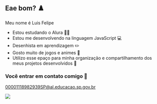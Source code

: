 ## Eae bom? ♟️

 Meu nome é Luis Felipe

- Estou estudando o Alura 👨‍💻
- Estou me desenvolvendo na linguagem JavaScript 💻
- Desenhista em aprendizagem ✏️
- Gosto muito de jogos e animes 🗾
- Utilizo esse epaço para minha organização e compartilhamento dos meus projetos desenvolvidos 🔄
  
### Você entrar em contato comigo 🐤  

00001118982939SP@al.educacao.sp.gov.br

![](https://media1.tenor.com/m/uCMAp2-JkN4AAAAC/akainu-fleet-admiral.gif)
